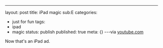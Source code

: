 ---
layout: post
title: iPad magic sub:E
categories: 
- just for fun
tags:
- ipad
- magic
status: publish
published: true
meta: {}
---via 
[youtube.com](http://www.youtube.com/watch?v=ATpSPNIuj3M&feature=player_embedded)
    
Now that's an iPad ad.
